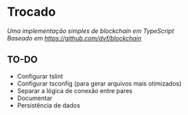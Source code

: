# Trocado

_Uma implementação simples de blockchain em TypeScript_  
_Baseado em https://github.com/dvf/blockchain_

## TO-DO
 
 - Configurar tslint
 - Configurar tsconfig (para gerar arquivos mais otimizados)
 - Separar a lógica de conexão entre pares
 - Documentar
 - Persistência de dados